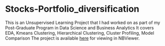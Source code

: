 # Stocks-Portfolio_diversification
This is an Unsupervised Learning Project that I had worked on as part of my Post-Graduate Program in Data Science and Business Analytics
It covers EDA, Kmeans Clustering, Hierarchical Clustering, Cluster Profiling, Model Comparison
The project is available [here](https://nbviewer.org/github/I-Mohammed1/Stocks-Portfolio_diversification/blob/main/Unsupervised_Learning_Stocks_Portfolio_Diversification.ipynb) for viewing in NBViewer.
